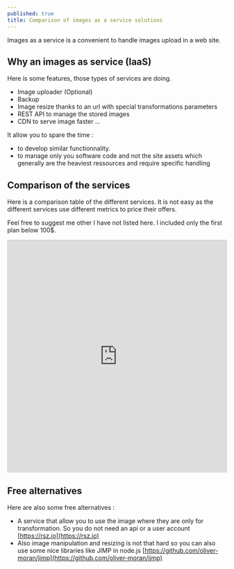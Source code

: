 ```yaml
---
published: true
title: Comparison of images as a service solutions
---
```

Images as a service is a convenient to handle images upload in a web site. 

## Why an images as service (IaaS) 

Here is some features, those types of services are doing. 

* Image uploader (Optional)
* Backup
* Image resize thanks to an url with special transformations parameters
* REST API to manage the stored images
* CDN to serve image faster
... 

It allow you to spare the time : 

* to develop similar functionnality. 
* to manage only you software code and not the site assets which generally are the heaviest ressources and require specific handling


## Comparison of the services 

Here is a comparison table of the different services. It is not easy as the different services use different metrics to price their offers. 

Feel free to suggest me other I have not listed here.
I included only the first plan below 100$.

<iframe class="airtable-embed" src="https://airtable.com/embed/shrRHT8OAv0glDMpw?backgroundColor=blue&viewControls=on" frameborder="0" onmousewheel="" width="100%" height="533" style="background: transparent; border: 1px solid #ccc;"></iframe>

## Free alternatives

Here are also some free alternatives : 
* A service that allow you to use the image where they are only for transformation. So you do not need an api or a user account [https://rsz.io](https://rsz.io)
* Also image manipulation and resizing is not that hard so you can also use some nice libraries
like JIMP in node.js [https://github.com/oliver-moran/jimp](https://github.com/oliver-moran/jimp)


